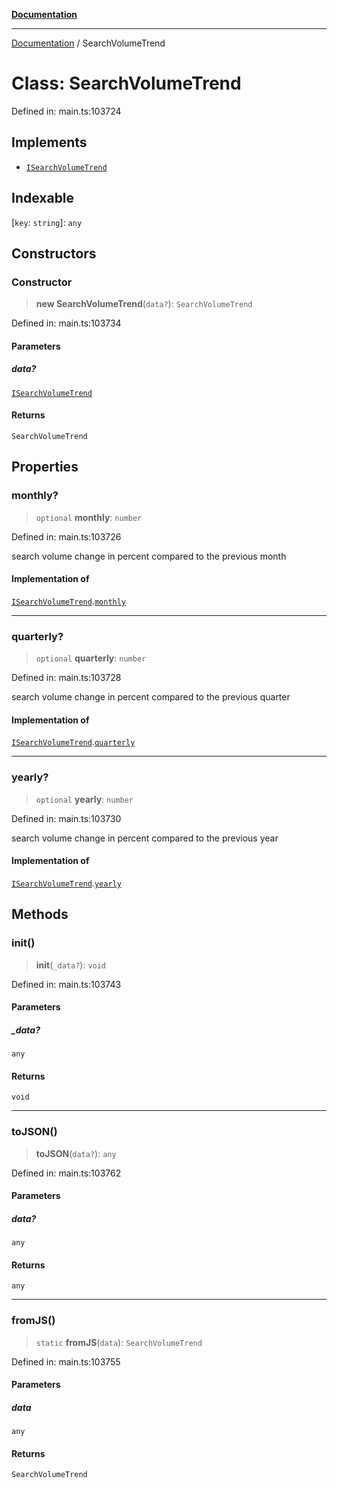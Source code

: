 [**Documentation**](../README.md)

***

[Documentation](../README.md) / SearchVolumeTrend

# Class: SearchVolumeTrend

Defined in: main.ts:103724

## Implements

- [`ISearchVolumeTrend`](../interfaces/ISearchVolumeTrend.md)

## Indexable

\[`key`: `string`\]: `any`

## Constructors

### Constructor

> **new SearchVolumeTrend**(`data?`): `SearchVolumeTrend`

Defined in: main.ts:103734

#### Parameters

##### data?

[`ISearchVolumeTrend`](../interfaces/ISearchVolumeTrend.md)

#### Returns

`SearchVolumeTrend`

## Properties

### monthly?

> `optional` **monthly**: `number`

Defined in: main.ts:103726

search volume change in percent compared to the previous month

#### Implementation of

[`ISearchVolumeTrend`](../interfaces/ISearchVolumeTrend.md).[`monthly`](../interfaces/ISearchVolumeTrend.md#monthly)

***

### quarterly?

> `optional` **quarterly**: `number`

Defined in: main.ts:103728

search volume change in percent compared to the previous quarter

#### Implementation of

[`ISearchVolumeTrend`](../interfaces/ISearchVolumeTrend.md).[`quarterly`](../interfaces/ISearchVolumeTrend.md#quarterly)

***

### yearly?

> `optional` **yearly**: `number`

Defined in: main.ts:103730

search volume change in percent compared to the previous year

#### Implementation of

[`ISearchVolumeTrend`](../interfaces/ISearchVolumeTrend.md).[`yearly`](../interfaces/ISearchVolumeTrend.md#yearly)

## Methods

### init()

> **init**(`_data?`): `void`

Defined in: main.ts:103743

#### Parameters

##### \_data?

`any`

#### Returns

`void`

***

### toJSON()

> **toJSON**(`data?`): `any`

Defined in: main.ts:103762

#### Parameters

##### data?

`any`

#### Returns

`any`

***

### fromJS()

> `static` **fromJS**(`data`): `SearchVolumeTrend`

Defined in: main.ts:103755

#### Parameters

##### data

`any`

#### Returns

`SearchVolumeTrend`
